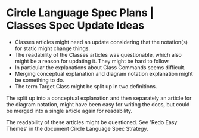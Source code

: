 Circle Language Spec Plans | Classes Spec Update Ideas
======================================================

* Classes articles might need an update considering that the notation(s) for static might change things.
* The readability of the Classes articles was questionable, which also might be a reason for updating it. They might be hard to follow.
* In particular the explanations about Class Commands seems difficult.
* Merging conceptual explanation and diagram notation explanation might be something to do.
* The term Target Class might be split up in two definitions.

The split up into a conceptual explanation and then separately an article for the diagram notation, might have been easy for writing the docs, but could be merged into a single article again for readability.

The readability of these articles might be questioned. See 'Redo Easy Themes' in the document Circle Language Spec Strategy.
